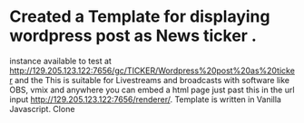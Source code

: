 # Created a Template for displaying wordpress post as News ticker .
instance available to test at http://129.205.123.122:7656/gc/TICKER/Wordpress%20post%20as%20ticker and the 
This is suitable for Livestreams and broadcasts with software like OBS, vmix and anywhere you can embed a html page just past this in the url input http://129.205.123.122:7656/renderer/.
Template is written in Vanilla Javascript.
Clone 
